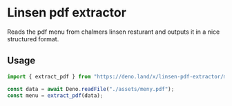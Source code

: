 # Linsen pdf extractor

Reads the pdf menu from chalmers linsen resturant and outputs it in a nice structured format. 

## Usage

```ts
import { extract_pdf } from "https://deno.land/x/linsen-pdf-extractor/mod.ts";

const data = await Deno.readFile("./assets/meny.pdf");
const menu = extract_pdf(data);
```